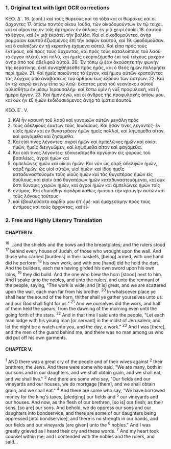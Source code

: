 ### 1. Original text with light OCR corrections

ΚΕΦ. Δ´.
16. (cont.) καὶ τοὺς θυρεοὺς καὶ τὰ τόξα καὶ οἱ θώρακες καὶ οἱ ἄρχοντες
17. ὀπίσω παντὸς οἴκου Ἰούδα, τῶν οἰκοδομούντων ἐν τῷ τείχει. καὶ οἱ αἴροντες ἐν τοῖς ἀρτηρσιν ἐν ὅπλοις· ἐν μιᾷ χειρὶ ἐποίει
18. ἑαυτοῦ τὸ ἔργον, καὶ ἐν μιᾷ ἐκράτει τὴν βολίδα. Καὶ οἱ οἰκοδομοῦντες, ἀνὴρ ῥομφαίαν ἑαυτοῦ ἐζωσμένος ἐπὶ τὴν ὀσφῦν ἑαυτοῦ, καὶ
19. ᾠκοδομοῦσαν. καὶ ὁ σαλπίζων ἐν τῇ κερατίνῃ ἐχόμενα αὐτοῦ. Καὶ εἶπα πρὸς τοὺς ἐντίμους, καὶ πρὸς τοὺς ἄρχοντας, καὶ πρὸς τοὺς καταλοίπους τοῦ λαοῦ· τὸ ἔργον πλατύ, καὶ πολύ, καὶ ἡμεῖς σκορπιζόμεθα ἐπὶ τοῦ τείχους μακρὰν ἀνὴρ ἀπὸ τοῦ ἀδελφοῦ αὐτοῦ.
20. Ἐν τόπῳ ᾧ ἐὰν ἀκούσητε τὴν φωνὴν τῆς κερατίνης, ἐκεῖ συναχθήσεσθε πρὸς ἡμᾶς, καὶ ὁ Θεὸς ἡμῶν πολεμήσει περὶ ἡμῶν.
21. Καὶ ἡμεῖς ποιοῦντες τὸ ἔργον, καὶ ἥμισυ αὐτῶν κρατοῦντες τὰς λόγχας ἀπὸ ἀναβάσεως τοῦ ὄρθρου ἕως ἐξόδου τῶν ἄστρων.
22. Καὶ ἐν τῷ καιρῷ ἐκείνῳ εἶπα τῷ λαῷ· ἕκαστος μετὰ τοῦ νεανίσκου αὐτοῦ αὐλισθήτω ἐν μέσῳ Ἱερουσαλήμ· καὶ ἔστω ὑμῖν ἡ νὺξ προφυλακή, καὶ ἡ ἡμέρα ἔργον.
23. Καὶ ἤμην ἐγώ, καὶ οἱ ἄνδρες τῆς προφυλακῆς ὀπίσω μου, καὶ οὐκ ἦν ἐξ ἡμῶν ἐκδιδυσκόμενος ἀνὴρ τὰ ἱμάτια ἑαυτοῦ.

ΚΕΦ. Ε´. V.

1. ΚΑΙ ἦν κραυγὴ τοῦ λαοῦ καὶ γυναικῶν αὐτῶν μεγάλη πρὸς
2. τοὺς ἀδελφοὺς ἑαυτῶν τοὺς Ἰουδαίους. Καὶ ἦσαν τινες λέγοντες· ἐν υἱοῖς ἡμῶν καὶ ἐν θυγατράσιν ἡμῶν ἡμεῖς πολλοί, καὶ ληψόμεθα σῖτον, καὶ φαγόμεθα καὶ ζησόμεθα.
3. Καὶ εἰσὶ τινες λέγοντες· ἀγροὶ ἡμῶν καὶ ἀμπελῶνες ἡμῶν καὶ οἰκίαι ἡμῶν, ἡμεῖς διεγγυῶμεν, καὶ ληψόμεθα σῖτον καὶ φαγόμεθα.
4. Καὶ εἰσὶ τινες λέγοντες· ἐδανεισάμεθα ἀργύριον εἰς φόρους τοῦ βασιλέως, ἀγροὶ ἡμῶν καὶ
5. ἀμπελῶνες ἡμῶν καὶ οἰκίαι ἡμῶν. Καὶ νῦν ὡς σάρξ ἀδελφῶν ἡμῶν, σάρξ ἡμῶν· ὡς υἱοὶ αὐτῶν, υἱοὶ ἡμῶν· καὶ ἰδοὺ ἡμεῖς καταδυναστεύομεν τοὺς υἱοὺς ἡμῶν καὶ τὰς θυγατέρας ἡμῶν εἰς δούλους, καὶ εἰσὶν ἀπὸ θυγατέρων ἡμῶν καταδυναστευόμεναι, καὶ οὐκ ἔστι δύναμις χειρῶν ἡμῶν, καὶ ἀγροὶ ἡμῶν καὶ ἀμπελῶνες ἡμῶν τοῖς
6. ἐντίμοις. Καὶ ἐλυπήθην σφόδρα καθὼς ἤκουσα τὴν κραυγὴν αὐτῶν καὶ τοὺς λόγους τούτους·
7. καὶ ἐβουλεύσατο καρδία μου ἐπ᾽ ἐμέ· καὶ ἐμαχεσάμην πρὸς τοὺς ἐντίμους καὶ τοὺς ἄρχοντας, καὶ εἶ-

### 2. Free and Highly Literary Translation

#### CHAPTER IV.

<sup>16</sup> ...and the shields and the bows and the breastplates; and the rulers stood
<sup>17</sup> behind every house of Judah, of those who wrought upon the wall. And those who carried [burdens] in their baskets, [being] armed, with one hand did he perform
<sup>18</sup> his own work, and with one [hand] did he hold the dart. And the builders, each man having girded his own sword upon his own loins,
<sup>19</sup> they did build. And the one who blew the horn [stood] next to him. And I spake unto the nobles, and unto the rulers, and unto the remnant of the people, saying, "The work is wide, and [it is] great, and we are scattered upon the wall, each man far from his brother.
<sup>20</sup> In whatsoever place ye shall hear the sound of the horn, thither shall ye gather yourselves unto us: and our God shall fight for us."
<sup>21</sup> And we ourselves did the work, and half of them held the spears, from the dawning of the morning even until the going forth of the stars.
<sup>22</sup> And in that time I said unto the people, "Let each man lodge with his young man [or servant] in the midst of Jerusalem; and let the night be a watch unto you, and the day, a work."
<sup>23</sup> And I was [there], and the men of the guard behind me, and there was no man among us who did put off his own garments.

#### CHAPTER V.

<sup>1</sup> AND there was a great cry of the people and of their wives against
<sup>2</sup> their brethren, the Jews. And there were some who said, "We are many, both in our sons and in our daughters, and we shall obtain grain, and we shall eat, and we shall live."
<sup>3</sup> And there are some who say, "Our fields and our vineyards and our houses, we do mortgage [them], and we shall obtain grain, and we shall eat."
<sup>4</sup> And there are some who say, "We have borrowed money for the king's taxes, [pledging] our fields and
<sup>5</sup> our vineyards and our houses. And now, as the flesh of our brethren, [so is] our flesh; as their sons, [so are] our sons. And behold, we do oppress our sons and our daughters into bondservice, and there are some of our daughters being oppressed [into bondservice], and there is no strength in our hands, and our fields and our vineyards [are given] unto the
<sup>6</sup> nobles." And I was greatly grieved as I heard their cry and these words.
<sup>7</sup> And my heart took counsel within me; and I contended with the nobles and the rulers, and said...